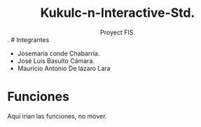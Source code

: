 <h1 align="center">
Kukulc-n-Interactive-Std.
</h1>
<div align="center">
Proyect FIS.

</div>
.
# Integrantes

  - Josemaría conde Chabarría.
  - José Luis Basulto Cámara.
  - Mauricio Antonio De lázaro Lara
# Funciones

Aquí irían las funciones, no mover.

</div>
